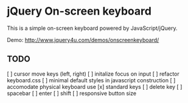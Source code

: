 jQuery On-screen keyboard
=========================

This is a simple on-screen keyboard powered by JavaScript/jQuery.

Demo: http://www.jquery4u.com/demos/onscreenkeyboard/


## TODO

[ ] cursor move keys (left, right)
[ ] initalize focus on input
[ ] refactor keyboard.css
[ ] minimal default styles in javascript construction
[ ] accomodate physical keyboard use
	[x] standard keys
	[ ] delete key
	[ ] spacebar
	[ ] enter
	[ ] shift
[ ] responsive button size